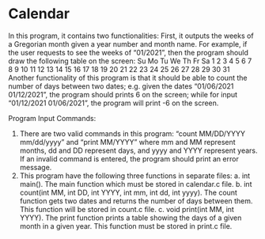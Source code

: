 # Calendar
In this program, it contains two functionalities: First, it outputs the weeks of a Gregorian 
month given a year number and month name. For example, if the user requests to see the weeks 
of “01/2021”, then the program should draw the following table on the screen:
                            Su Mo Tu We Th Fr Sa
                            1 2
                            3 4 5 6 7 8 9
                            10 11 12 13 14 15 16
                            17 18 19 20 21 22 23
                            24 25 26 27 28 29 30
                            31
Another functionality of this program is that it should be able to count the number
of days between two dates; e.g. given the dates “01/06/2021 01/12/2021”, the program
should prints 6 on the screen; while for input “01/12/2021 01/06/2021”, the program 
will print -6 on the screen.

Program Input Commands:
1. There are two valid commands in this program: “count MM/DD/YYYY mm/dd/yyyy”
and “print MM/YYYY” where mm and MM represent months, dd and DD represent days,
and yyyy and YYYY represent years. If an invalid command is entered, the program 
should print an error message.
2. This program have the following three functions in separate files:
a. int main(). The main function which must be stored in calendar.c file.
b. int count(int MM, int DD, int YYYY, int mm, int dd, int yyyy). The count function gets 
two dates and returns the number of days between them. This function will be stored in 
count.c file.
c. void print(int MM, int YYYY). The print function prints a table showing the days of a
given month in a given year. This function must be stored in print.c file.
